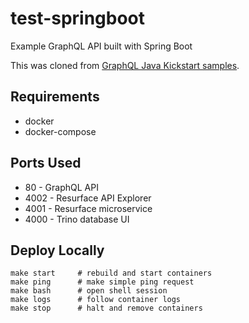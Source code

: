 # test-springboot
Example GraphQL API built with Spring Boot

This was cloned from [GraphQL Java Kickstart samples](https://github.com/graphql-java-kickstart/samples).

## Requirements

* docker
* docker-compose

## Ports Used

* 80 - GraphQL API
* 4002 - Resurface API Explorer
* 4001 - Resurface microservice
* 4000 - Trino database UI

## Deploy Locally

```
make start     # rebuild and start containers
make ping      # make simple ping request
make bash      # open shell session
make logs      # follow container logs
make stop      # halt and remove containers
```
